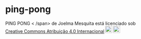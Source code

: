 # ping-pong

<p xmlns:cc="http://creativecommons.org/ns#" xmlns:dct="http://purl.org/dc/terms/"><span property="dct:title">PING PONG < /span> de <span property="cc:attributionName">Joelma Mesquita</span> está licenciado sob <a href="https://creativecommons.org/licenses/by/4.0/?ref=chooser-v1" target ="_blank" rel="license noopener noreferrer" style="display:inline-block;">Creative Commons Atribuição 4.0 Internacional<img style="height:22px!important;margin-left:3px;vertical-align:text- fundo;" src="https://mirrors.creativecommons.org/presskit/icons/cc.svg?ref=chooser-v1" alt=""><img style="height:22px!important;margin-left:3px;vertical -align:texto inferior;" src="https://mirrors.creativecommons.org/presskit/icons/by.svg?ref=chooser-v1" alt=""></a></p>
